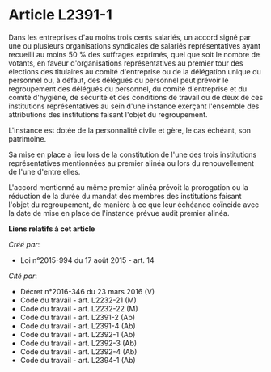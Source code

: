 # Article L2391-1

Dans les entreprises d'au moins trois cents salariés, un accord signé par une ou plusieurs organisations syndicales de
salariés représentatives ayant recueilli au moins 50 % des suffrages exprimés, quel que soit le nombre de votants, en faveur
d'organisations représentatives au premier tour des élections des titulaires au comité d'entreprise ou de la délégation
unique du personnel ou, à défaut, des délégués du personnel peut prévoir le regroupement des délégués du personnel, du comité
d'entreprise et du comité d'hygiène, de sécurité et des conditions de travail ou de deux de ces institutions représentatives
au sein d'une instance exerçant l'ensemble des attributions des institutions faisant l'objet du regroupement. 

L'instance est dotée de la personnalité civile et gère, le cas échéant, son patrimoine. 

Sa mise en place a lieu lors de la constitution de l'une des trois institutions représentatives mentionnées au premier alinéa
ou lors du renouvellement de l'une d'entre elles. 

L'accord mentionné au même premier alinéa prévoit la prorogation ou la réduction de la durée du mandat des membres des
institutions faisant l'objet du regroupement, de manière à ce que leur échéance coïncide avec la date de mise en place de
l'instance prévue audit premier alinéa.

**Liens relatifs à cet article**

_Créé par_:

  - Loi n°2015-994 du 17 août 2015 - art. 14

_Cité par_:

  - Décret n°2016-346 du 23 mars 2016 (V)
  - Code du travail - art. L2232-21 (M)
  - Code du travail - art. L2232-22 (M)
  - Code du travail - art. L2391-2 (Ab)
  - Code du travail - art. L2391-4 (Ab)
  - Code du travail - art. L2392-1 (Ab)
  - Code du travail - art. L2392-3 (Ab)
  - Code du travail - art. L2392-4 (Ab)
  - Code du travail - art. L2394-1 (Ab)
